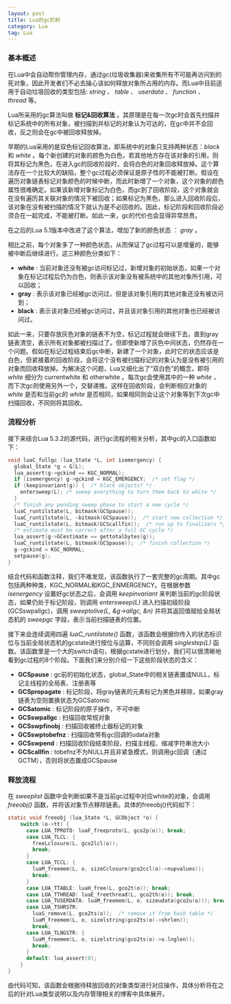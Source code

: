 ```yaml
---
layout: post
title: Lua的gc机制
category: Lua
tag: Lua
---
```


### 基本概述

在Lua中会自动帮你管理内存，通过gc(垃圾收集器)来收集所有不可能再访问到的死对象，因此开发者们不必去操心该如何释放对象所占用的内存。而Lua中目前适用于自动垃圾回收的类型包括: _string_ 、 _table_ 、 _userdata_ 、 _function_ 、 _thread_ 等。

Lua所采用的gc算法叫做 __标记&回收算法__ 。其原理是在每一次gc时会首先扫描并标记系统中的所有对象，被扫描到并标记的对象认为可达的，在gc中并不会回收，反之则会在gc中被回收释放掉。

早期的Lua采用的是双色标记回收算法，即系统中的对象只支持两种状态：_black_ 和 _white_ 。每个新创建的对象的颜色为白色，若其他地方存在该对象的引用，则将其标记为黑色，在进入gc的回收阶段时，会将白色的对象回收释放掉。这个算法存在一个比较大的缺陷，整个gc过程必须保证是原子性的不能被打断。假设在遍历对象链表标记对象颜色的时候中断，而此时新增了一个对象，这个对象的颜色属性很难确定。如果该新增对象标记为白色，而gc到了回收阶段，这个对象就会在没有遍历其关联对象的情况下被回收；如果标记为黑色，那么进入回收阶段后，该对象在没有被扫描的情况下就认为是不必回收的。因此，标记阶段和回收阶段必须合在一起完成，不能被打断。如此一来，gc的代价也会显得异常昂贵。

在之后的Lua 5.1版本中改进了这个算法，增加了新的颜色状态 ： _gray_ 。

相比之前，每个对象多了一种颜色状态，从而保证了gc过程可以是增量的，能够被中断后继续进行。这三种颜色分类如下：

 + __white__ : 当前对象还没有被gc访问标记过，新增对象的初始状态，如果一个对象在标记过程后仍为白色，则表示该对象没有被系统中的其他对象所引用，可以回收；
 + __gray__  : 表示该对象已经被gc访问过，但是该对象引用的其他对象还没有被访问到；
 + __black__ : 表示该对象已经被gc访问过，并且该对象引用的其他对象也已经被访问过。

如此一来，只要存放灰色对象的链表不为空，标记过程就会继续下去，直到gray链表清空，表示所有对象都被扫描过了。但即使新增了灰色中间状态，仍然存在一个问题。假如在标记过程结束后gc中断，新建了一个对象，此时它的状态应该是白色，但紧接着的回收阶段，会将这个没有被扫描标记的对象认为是没有被引用的对象而回收释放掉。为解决这个问题，Lua又细化出了“双白色”的概念，即将 _white_ 细分为 currentwhite 和 otherwhite 。每次gc会使用其中的一种 _white_ ，而下次gc则使用另外一个，交替递推。这样在回收阶段，会判断相应对象的 _white_ 是否和当前gc的 _white_ 是否相同，如果相同则会让这个对象等到下次gc中扫描回收，不同则将其回收。

<!-- more -->

### 流程分析

接下来结合Lua 5.3.2的源代码，进行gc流程的相关分析，其中gc的入口函数如下：

``` c++
void luaC_fullgc (lua_State *L, int isemergency) {
  global_State *g = G(L);
  lua_assert(g->gckind == KGC_NORMAL);
  if (isemergency) g->gckind = KGC_EMERGENCY;  /* set flag */
  if (keepinvariant(g)) {  /* black objects? */
    entersweep(L); /* sweep everything to turn them back to white */
  }
  /* finish any pending sweep phase to start a new cycle */
  luaC_runtilstate(L, bitmask(GCSpause));
  luaC_runtilstate(L, ~bitmask(GCSpause));  /* start new collection */
  luaC_runtilstate(L, bitmask(GCScallfin));  /* run up to finalizers */
  /* estimate must be correct after a full GC cycle */
  lua_assert(g->GCestimate == gettotalbytes(g));
  luaC_runtilstate(L, bitmask(GCSpause));  /* finish collection */
  g->gckind = KGC_NORMAL;
  setpause(g);
}
```

结合代码和函数注释，我们不难发现，该函数执行了一套完整的gc周期。其中gc包括两种种类，KGC_NORMAL和KGC_ENMERGENCY。在根据参数 _isenergency_ 设置好gc状态之后，会调用 _keepinvariant_ 来判断当前的gc阶段状态，如果仍处于标记阶段，则调用 _entersweep(L)_ 进入扫描初级阶段(GCSswpallgc)，调用 _sweeptolive(L, &g->allgc, &n)_ 并将其返回值赋给全局状态机的 _sweepgc_ 字段，表示当前扫描链表的位置。

接下来会连续调用四遍 _luaC_runtilstate()_ 函数，该函数会根据你传入的状态标识位与当前全局状态机的gcstate进行按位与运算，不同则会调用 _singlestep(L)_ 函数。该函数里是一个大的switch语句，根据gcstate进行划分，我们可以很清晰地看到gc过程的8个阶段。下面我们来分别介绍一下这些阶段状态的含义：

 + __GCSpause__ : gc前的初始化状态，global_State中的相关链表置成NULL，标记主线程的全局表、注册表等
 + __GCSpropagate__ : 标记阶段，将gray链表的元素标记为黑色并移除，如果gray链表为空则置换状态为GCSatomic
 + __GCSatomic__ : 标记阶段的原子操作，不可中断
 + __GCSswpallgc__ : 扫描回收常规对象
 + __GCSswpfinobj__ : 扫描回收被终止器标记的对象
 + __GCSswptobefnz__ : 扫描回收带有gc回调的udata对象
 + __GCSswpend__ : 扫描回收阶段结束阶段，扫描主线程、缩减字符串池大小
 + __GCScallfin__ : tobefnz不为NULL并且非紧急模式，则调用gc回调（通过GCTM），否则将状态置成GCSpause

### 释放流程

在 _sweeplist_ 函数中会判断如果不是当前gc过程中对应white的对象，会调用 _freeobj()_ 函数，并将该对象节点移除链表。具体的freeobj()代码如下：

``` c
static void freeobj (lua_State *L, GCObject *o) {
    switch (o->tt) {
      case LUA_TPROTO: luaF_freeproto(L, gco2p(o)); break;
      case LUA_TLCL: {
        freeLclosure(L, gco2lcl(o));
        break;
      }
      case LUA_TCCL: {
        luaM_freemem(L, o, sizeCclosure(gco2ccl(o)->nupvalues));
        break;
      }
      case LUA_TTABLE: luaH_free(L, gco2t(o)); break;
      case LUA_TTHREAD: luaE_freethread(L, gco2th(o)); break;
      case LUA_TUSERDATA: luaM_freemem(L, o, sizeudata(gco2u(o))); break;
      case LUA_TSHRSTR:
        luaS_remove(L, gco2ts(o));  /* remove it from hash table */
        luaM_freemem(L, o, sizelstring(gco2ts(o)->shrlen));
        break;
      case LUA_TLNGSTR: {
        luaM_freemem(L, o, sizelstring(gco2ts(o)->u.lnglen));
        break;
      }
      default: lua_assert(0);
    }
}
```

由代码可知，该函数会根据待释放回收的对象类型进行对应操作，具体分析将在之后的针对Lua类型说明以及内存管理相关的博客中具体展开。

